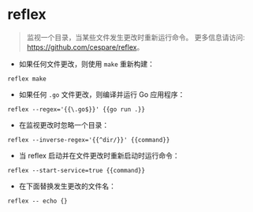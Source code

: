 # reflex

> 监视一个目录，当某些文件发生更改时重新运行命令。
> 更多信息请访问: <https://github.com/cespare/reflex>。

- 如果任何文件更改，则使用 `make` 重新构建：

`reflex make`

- 如果任何 `.go` 文件更改，则编译并运行 Go 应用程序：

`reflex --regex='{{\.go$}}' {{go run .}}`

- 在监视更改时忽略一个目录：

`reflex --inverse-regex='{{^dir/}}' {{command}}`

- 当 reflex 启动并在文件更改时重新启动时运行命令：

`reflex --start-service=true {{command}}`

- 在下面替换发生更改的文件名：

`reflex -- echo {}`